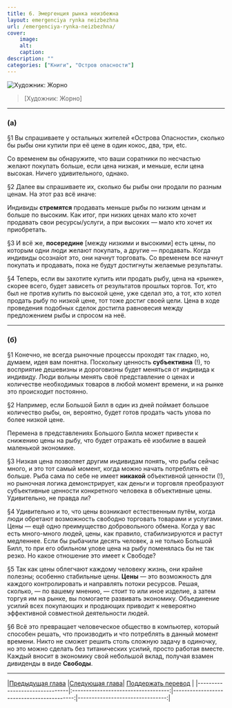 ```yaml
---
title: 6. Эмергенция рынка неизбежна
layout: emergenciya rynka neizbezhna
url: /emergenciya-rynka-neizbezhna/
cover:
    image:
    alt: 
    caption: 
description: ""
categories: ["Книги", "Остров опасности"]
---
```


![Художник: Жорно](/img/books/antologiya-anarho-kapitalizma/2.jpg "")
>[Художник: Жорно]

-----

### <h3>(а)</h3>

§1 Вы спрашиваете у остальных жителей «Острова Опасности», сколько бы рыбы они купили при её цене в один кокос, два, три, etc.

Со временем вы обнаружите, что ваши соратники по несчастью желают покупать больше, если цена низкая, и меньше, если цена высокая. Ничего удивительного, однако.

§2 Далее вы спрашиваете их, сколько бы рыбы они продали по разным ценам. На этот раз всё иначе:

Индивиды **стремятся** продавать меньше рыбы по низким ценам и больше по высоким. Как итог, при низких ценах мало кто хочет продавать свои ресурсы/услуги, а при высоких — мало кто хочет их приобретать.

§3 И всё же, **посередине** [между низкими и высокими] есть цены, по которым одни люди желают покупать, а другие — продавать. Когда индивиды осозна́ют это, они начнут торговать. Со временем все начнут покупать и продавать, пока не будут достигнуты желаемые результаты.

§4 Теперь, если вы захотите купить или продать рыбу, цена на «рынке», скорее всего, будет зависеть от результатов прошлых торгов. Тот, кто был не против купить по высокой цене, уже сделал это, а тот, кто хотел продать рыбу по низкой цене, тот тоже достиг своей цели. Цена в ходе проведения подобных сделок достигла равновесия между предложением рыбы и спросом на неё.

-----

### <h3>(б)</h3>

§1 Конечно, не всегда рыночные процессы проходят так гладко, но, думаем, идея вам понятна. Поскольку ценность **субъективна** (!), то восприятие дешевизны и дороговизны будет меняться от индивида к индивиду. Люди вольны менять своё представление о ценах и количестве необходимых товаров в любой момент времени, и на рынке это происходит постоянно.

§2 Например, если Большой Билл в один из дней поймает большое количество рыбы, он, вероятно, будет готов продать часть улова по более низкой цене.

Перемена в представлениях Большого Билла может привести к снижению цены на рыбу, что будет отражать её изобилие в вашей маленькой экономике.

§3 Низкая цена позволяет другим индивидам понять, что рыбы сейчас много, и это тот самый момент, когда можно начать потреблять её больше. Рыба сама по себе не имеет **никакой** объективной ценности (!), но рыночная логика демонстрирует, как деньги и торговля преобразуют субъективные ценности конкретного человека в объективные цены. Удивительно, не правда ли?

§4 Удивительно и то, что цены возникают естественным путём, когда люди обретают возможность свободно торговать товарами и услугами. Цены — ещё одно преимущество добровольного обмена. Когда у вас есть много-много людей, цены, как правило, стабилизируются и растут медленнее. Если бы рыбачили десять человек, а не только Большой Билл, то при его обильном улове цена на рыбу поменялась бы не так резко. Но какое отношение это имеет к Свободе?

§5 Так как цены облегчают каждому человеку жизнь, они крайне полезны; особенно стабильные цены. **Цены** — это возможность для каждого контролировать и направлять потоки ресурсов. Решая, сколько, — по вашему мнению, — стоит то или иное изделие, а затем торгуя им на рынке, вы помогаете развивать экономику. Объединение усилий всех покупающих и продающих приводит к невероятно эффективной совместной деятельности людей.

§6 Всё это превращает человеческое общество в компьютер, который способен решать, что производить и что потреблять в данный момент времени. Никто не сможет решить столь сложную задачу в одиночку, но это можно сделать без титанических усилий, просто работая вместе. Каждый вносит в экономику свой небольшой вклад, получая взамен дивиденды в виде **Свободы**.


-----

|[Предыдущая глава](/denjgi-denjgi-denjgi/) |[Следующая глава](/kto-objyavil-ochotu-na-svobodnuyu-torgovlyu/)| [Поддержать перевод](/0-ostrov-opasnosti/#h3поддержать-работуh3)    |
|-------------------------------|:-----------------------------------:|------------------------------------------:|--------------------------------:|